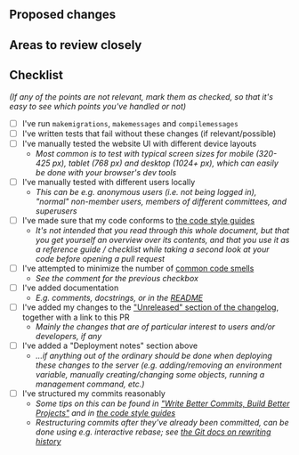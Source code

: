 ## Proposed changes

<!-- Describe the changes you've made -->


## Areas to review closely

<!-- Refer to areas of the changed code where you would like reviewers to take a closer look -->


## Checklist

_(If any of the points are not relevant, mark them as checked, so that it's easy to see which points you've handled or not)_

- [ ] I've run `makemigrations`, `makemessages` and `compilemessages`
- [ ] I've written tests that fail without these changes (if relevant/possible)
- [ ] I've manually tested the website UI with different device layouts
  - _Most common is to test with typical screen sizes for mobile (320-425 px), tablet (768 px) and desktop (1024+ px), which can easily be done with your browser's dev tools_
- [ ] I've manually tested with different users locally
  - _This can be e.g. anonymous users (i.e. not being logged in), "normal" non-member users, members of different committees, and superusers_
- [ ] I've made sure that my code conforms to [the code style guides](https://github.com/MAKENTNU/web/blob/main/CONTRIBUTING.md#code-style-guides)
  - _It's not intended that you read through this whole document, but that you get yourself an overview over its contents, and that you use it as a reference guide / checklist while taking a second look at your code before opening a pull request_
- [ ] I've attempted to minimize the number of [common code smells](https://github.com/MAKENTNU/web/blob/main/CONTRIBUTING.md#code-review-guideline-code-smells)
  - _See the comment for the previous checkbox_
- [ ] I've added documentation
  - _E.g. comments, docstrings, or in the [README](https://github.com/MAKENTNU/web/blob/main/README.md)_
- [ ] I've added my changes to the ["Unreleased" section of the changelog](https://github.com/MAKENTNU/web/blob/main/CHANGELOG.md#unreleased), together with a link to this PR
  - _Mainly the changes that are of particular interest to users and/or developers, if any_
- [ ] I've added a "Deployment notes" section above
  - _...if anything out of the ordinary should be done when deploying these changes to the server (e.g. adding/removing an environment variable, manually creating/changing some objects, running a management command, etc.)_
- [ ] I've structured my commits reasonably
  - _Some tips on this can be found in ["Write Better Commits, Build Better Projects"](https://github.blog/2022-06-30-write-better-commits-build-better-projects/) and in [the code style guides](https://github.com/MAKENTNU/web/blob/main/CONTRIBUTING.md#commit-message)_
  - _Restructuring commits after they've already been committed, can be done using e.g. interactive rebase; see [the Git docs on rewriting history](https://git-scm.com/book/en/v2/Git-Tools-Rewriting-History)_
